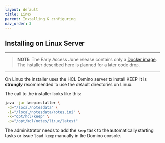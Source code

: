 ```yaml
---
layout: default
title: Linux
parent: Installing & configuring
nav_order: 3
---
```


## Installing on Linux Server

---

> **NOTE**: The Early Access June release contains only a [Docker image](../docker). The installer described here is planned for a later code drop.

---

On Linux the installer uses the HCL Domino server to install KEEP.
It is **strongly** recommended to use the default directories on Linux.

The call to the installer looks like this:

```bash
java -jar keepinstaller \
 -d="/local/notesdata" \
 -i="/local/notesdata/notes.ini" \
 -k="opt/hcl/keep" \
 -p="/opt/hcl/notes/linux/latest"
```

The administrator needs to add the `keep` task to the automatically starting tasks or issue `load keep` manually in the Domino console.
